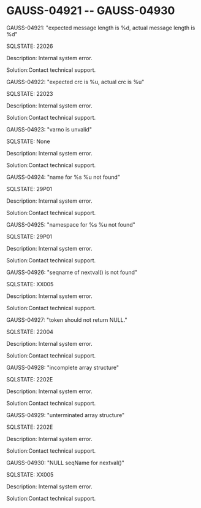 # GAUSS-04921 -- GAUSS-04930<a name="EN-US_TOPIC_0302073212"></a>

GAUSS-04921: "expected message length is %d, actual message length is %d"

SQLSTATE: 22026

Description: Internal system error.

Solution:Contact technical support.

GAUSS-04922: "expected crc is %u, actual crc is %u"

SQLSTATE: 22023

Description: Internal system error.

Solution:Contact technical support.

GAUSS-04923: "varno is unvalid"

SQLSTATE: None

Description: Internal system error.

Solution:Contact technical support.

GAUSS-04924: "name for %s %u not found"

SQLSTATE: 29P01

Description: Internal system error.

Solution:Contact technical support.

GAUSS-04925: "namespace for %s %u not found"

SQLSTATE: 29P01

Description: Internal system error.

Solution:Contact technical support.

GAUSS-04926: "seqname of nextval\(\) is not found"

SQLSTATE: XX005

Description: Internal system error.

Solution:Contact technical support.

GAUSS-04927: "token should not return NULL."

SQLSTATE: 22004

Description: Internal system error.

Solution:Contact technical support.

GAUSS-04928: "incomplete array structure"

SQLSTATE: 2202E

Description: Internal system error.

Solution:Contact technical support.

GAUSS-04929: "unterminated array structure"

SQLSTATE: 2202E

Description: Internal system error.

Solution:Contact technical support.

GAUSS-04930: "NULL seqName for nextval\(\)"

SQLSTATE: XX005

Description: Internal system error.

Solution:Contact technical support.

